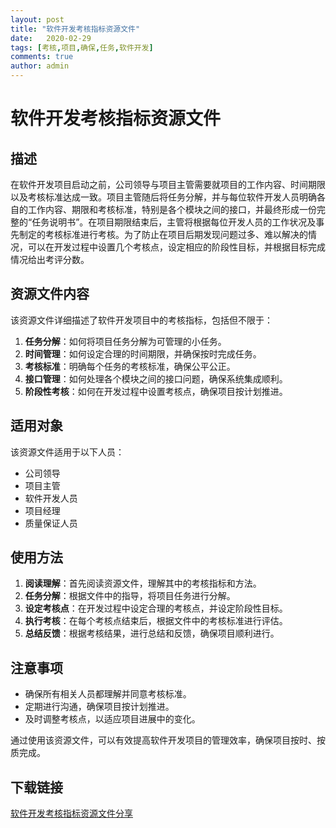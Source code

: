 ```yaml
---
layout: post
title: "软件开发考核指标资源文件"
date:   2020-02-29
tags: [考核,项目,确保,任务,软件开发]
comments: true
author: admin
---
```

# 软件开发考核指标资源文件

## 描述

在软件开发项目启动之前，公司领导与项目主管需要就项目的工作内容、时间期限以及考核标准达成一致。项目主管随后将任务分解，并与每位软件开发人员明确各自的工作内容、期限和考核标准，特别是各个模块之间的接口，并最终形成一份完整的“任务说明书”。在项目期限结束后，主管将根据每位开发人员的工作状况及事先制定的考核标准进行考核。为了防止在项目后期发现问题过多、难以解决的情况，可以在开发过程中设置几个考核点，设定相应的阶段性目标，并根据目标完成情况给出考评分数。

## 资源文件内容

该资源文件详细描述了软件开发项目中的考核指标，包括但不限于：

1. **任务分解**：如何将项目任务分解为可管理的小任务。
2. **时间管理**：如何设定合理的时间期限，并确保按时完成任务。
3. **考核标准**：明确每个任务的考核标准，确保公平公正。
4. **接口管理**：如何处理各个模块之间的接口问题，确保系统集成顺利。
5. **阶段性考核**：如何在开发过程中设置考核点，确保项目按计划推进。

## 适用对象

该资源文件适用于以下人员：

- 公司领导
- 项目主管
- 软件开发人员
- 项目经理
- 质量保证人员

## 使用方法

1. **阅读理解**：首先阅读资源文件，理解其中的考核指标和方法。
2. **任务分解**：根据文件中的指导，将项目任务进行分解。
3. **设定考核点**：在开发过程中设定合理的考核点，并设定阶段性目标。
4. **执行考核**：在每个考核点结束后，根据文件中的考核标准进行评估。
5. **总结反馈**：根据考核结果，进行总结和反馈，确保项目顺利进行。

## 注意事项

- 确保所有相关人员都理解并同意考核标准。
- 定期进行沟通，确保项目按计划推进。
- 及时调整考核点，以适应项目进展中的变化。

通过使用该资源文件，可以有效提高软件开发项目的管理效率，确保项目按时、按质完成。

## 下载链接

[软件开发考核指标资源文件分享](https://pan.quark.cn/s/1be4e3b4bcb8)